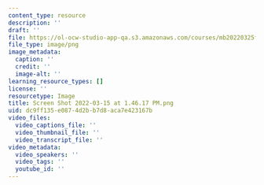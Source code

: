 ```yaml
---
content_type: resource
description: ''
draft: ''
file: https://ol-ocw-studio-app-qa.s3.amazonaws.com/courses/mb20220325f/screen-shot-2022-03-15-at-14617-pm.png
file_type: image/png
image_metadata:
  caption: ''
  credit: ''
  image-alt: ''
learning_resource_types: []
license: ''
resourcetype: Image
title: Screen Shot 2022-03-15 at 1.46.17 PM.png
uid: dc9ff135-e087-4d2b-b7d8-aca7e423167b
video_files:
  video_captions_file: ''
  video_thumbnail_file: ''
  video_transcript_file: ''
video_metadata:
  video_speakers: ''
  video_tags: ''
  youtube_id: ''
---
```

